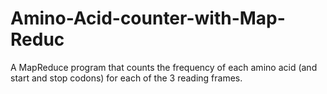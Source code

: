 # Amino-Acid-counter-with-Map-Reduc
A MapReduce program that counts the frequency of each amino acid (and start and stop codons) for each of the 3 reading frames.
